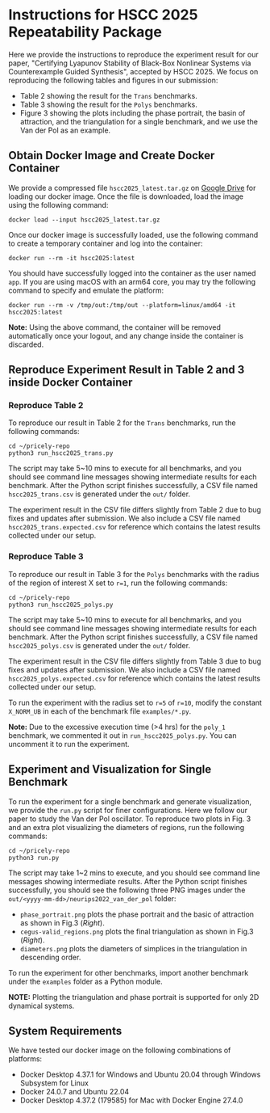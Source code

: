 # Instructions for HSCC 2025 Repeatability Package

Here we provide the instructions to reproduce the experiment result for our paper,
"Certifying Lyapunov Stability of Black-Box Nonlinear Systems via Counterexample Guided Synthesis",
accepted by HSCC 2025.
We focus on reproducing the following tables and figures in our submission:

+ Table 2 showing the result for the `Trans` benchmarks.
+ Table 3 showing the result for the `Polys` benchmarks.
+ Figure 3 showing the plots including the phase portrait, the basin of attraction, and the triangulation for a single benchmark, and we use the Van der Pol as an example.


## Obtain Docker Image and Create Docker Container

We provide a compressed file `hscc2025_latest.tar.gz` on [Google Drive] for loading our docker image.
Once the file is downloaded, load the image using the following command:

[Google Drive]: https://drive.google.com/file/d/1EfmdD7c0P9TCkyxo3XpP81Nf9EDlYxSA/view?usp=sharing


```shell
docker load --input hscc2025_latest.tar.gz
```

Once our docker image is successfully loaded,
use the following command to create a temporary container and log into the container:
```shell
docker run --rm -it hscc2025:latest
```
You should have successfully logged into the container as the user named `app`.
If you are using macOS with an arm64 core, you may try the following command to specify and emulate the platform:
```shell
docker run --rm -v /tmp/out:/tmp/out --platform=linux/amd64 -it hscc2025:latest
```

**Note:** Using the above command, the container will be removed automatically once your logout, and any change inside the container is discarded.


## Reproduce Experiment Result in Table 2 and 3 inside Docker Container

### Reproduce Table 2

To reproduce our result in Table 2 for the `Trans` benchmarks,
run the following commands:
```shell
cd ~/pricely-repo
python3 run_hscc2025_trans.py
```
The script may take 5~10 mins to execute for all benchmarks,
and you should see command line messages showing intermediate results for each benchmark.
After the Python script finishes successfully,
a CSV file named `hscc2025_trans.csv` is generated under the `out/` folder.

The experiment result in the CSV file differs slightly from Table 2 due to bug fixes and updates after submission.
We also include a CSV file named `hscc2025_trans.expected.csv` for reference which contains the latest results collected under our setup.


### Reproduce Table 3

To reproduce our result in Table 3 for the `Polys` benchmarks with the radius of the region of interest X set to `r=1`,
run the following commands:
```shell
cd ~/pricely-repo
python3 run_hscc2025_polys.py
```
The script may take 5~10 mins to execute for all benchmarks,
and you should see command line messages showing intermediate results for each benchmark.
After the Python script finishes successfully,
a CSV file named `hscc2025_polys.csv` is generated under the `out/` folder.

The experiment result in the CSV file differs slightly from Table 3 due to bug fixes and updates after submission.
We also include a CSV file named `hscc2025_polys.expected.csv` for reference which contains the latest results collected under our setup.

To run the experiment with the radius set to `r=5` of `r=10`,
modify the constant `X_NORM_UB` in each of the benchmark file `examples/*.py`.

**Note:** Due to the excessive execution time (>4 hrs) for the `poly_1` benchmark,
we commented it out in `run_hscc2025_polys.py`.
You can uncomment it to run the experiment.


## Experiment and Visualization for Single Benchmark

To run the experiment for a single benchmark and generate visualization,
we provide the `run.py` script for finer configurations.
Here we follow our paper to study the Van der Pol oscillator.
To reproduce two plots in Fig. 3 and an extra plot visualizing the diameters of regions,
run the following commands:
```shell
cd ~/pricely-repo
python3 run.py
```
The script may take 1~2 mins to execute,
and you should see command line messages showing intermediate results.
After the Python script finishes successfully,
you should see the following three PNG images under the `out/<yyyy-mm-dd>/neurips2022_van_der_pol` folder:

+ `phase_portrait.png` plots the phase portrait and the basic of attraction as shown in Fig.3 (*Right*).
+ `cegus-valid_regions.png` plots the final triangulation as shown in Fig.3 (*Right*).
+ `diameters.png` plots the diameters of simplices in the triangulation in descending order.

To run the experiment for other benchmarks,
import another benchmark under the `examples` folder as a Python module.

**NOTE:** Plotting the triangulation and phase portrait is supported for only 2D dynamical systems.


## System Requirements

We have tested our docker image on the following combinations of platforms:

+ Docker Desktop 4.37.1 for Windows and Ubuntu 20.04 through Windows Subsystem for Linux
+ Docker 24.0.7 and Ubuntu 22.04
+ Docker Desktop 4.37.2 (179585) for Mac with Docker Engine 27.4.0
